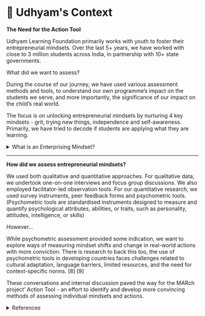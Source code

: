 # 🔐 Udhyam's Context

**The Need for the Action Tool**

Udhyam Learning Foundation primarily works with youth to foster their entrepreneurial mindsets. Over the last 5+ years, we have worked with close to 3 million students across India, in partnership with 10+ state governments.&#x20;

What did we want to assess?&#x20;

During the course of our journey, we have used various assessment methods and tools, to understand our own programme’s impact on the students we serve, and more importantly, the significance of our impact on the child’s real world.&#x20;

The focus is on unlocking entrepreneurial mindsets by nurturing 4 key mindsets - grit, trying new things, independence and self-awareness. Primarily, we have tried to decode if students are applying what they are learning.

<details>

<summary>What is an Enterprising Mindset?</summary>

An enterprising mindset is a way of thinking that is focused on identifying and taking advantage of opportunities. People with an enterprising mindset are typically creative, resourceful, and willing to take risks. They are also able to learn from their mistakes and pivot their approach when necessary.

</details>

***

**How did we assess entrepreneurial mindsets?**&#x20;

We used both qualitative and quantitative approaches. For qualitative data, we undertook one-on-one interviews and focus group discussions.  We also employed facilitator-led observation tools. For our quantitative research, we used survey instruments, peer feedback forms and psychometric tools. (Psychometric tools are standardised instruments designed to measure and quantify psychological attributes, abilities, or traits, such as personality, attitudes, intelligence, or skills)

However…

While psychometric assessment provided some indication, we want to explore ways of measuring mindset shifts and change in real-world actions with more conviction. There is research to back this too, the use of psychometric tools in developing countries faces challenges related to cultural adaptation, language barriers, limited resources, and the need for context-specific norms. \[8] \[9]

These conversations and internal discussion paved the way for the MARch project’ Action Tool - an effort to identify and develop more convincing methods of assessing individual mindsets and actions.

<details>

<summary>References</summary>

1. O'Connor, J., Stone, H., & Morrison, B. (2016, April 24). 'Every month for the next several years, 1 million Indians will turn 18'. [The Guardian](https://www.theguardian.com/books/2016/apr/24/somini-sengupta-the-end-of-karma-interview).
2. Telling Numbers: Over half of India's population is still under age 30, slight dip in last 5 years. (2022, May 11). [The Indian Express](https://indianexpress.com/article/explained/half-indias-population-under-age-30-nfhs-explained-7910458/).
3. Partnership for 21st Century Learning. (2016). [Framework for 21st Century Learning](http://www.p21.org/storage/documents/docs/P21\_framework\_0816.pdf).
4. World Economic Forum. (2015). [New Vision for Education: Unlocking Human Potential](https://www3.weforum.org/docs/WEFUSA\_NewVisionforEducation\_Report2015.pdf).
5. Manpower Group. 2014. The Talent Shortage Continues: How the Ever Changing Role of HR Can Bridge the Gap.”&#x20;
6. Murthy, S.V. Ramana, (2019). “[Measuring Informal Economy in India\_ Indian Experience.](https://www.imf.org/-/media/Files/Conferences/2019/7th-statistics-forum/session-ii-murthy.ashx)” International Monetary Fund.
7. Government of India. (2023). [National Curriculum Framework for School Education 2023](https://ncf.ncert.gov.in/webadmin/assets/ba0dd5d8-b8f9-4315-9e14-403752acdc26). National Council of Educational Research and Training (NCERT).
8. Hughes, D. (2018).[ Psychometric Validity: Establishing the Accuracy and Appropriateness of psychometric measures](https://pure.manchester.ac.uk/ws/portalfiles/portal/51526413/24.\_Hughes\_Psychometric\_Validity.\_Establishing\_the\_Accuracy\_and\_Appropriateness\_of\_Psychometric\_Measures.pdf). In The Wiley Handbook of Psychometric Testing: A Multidisciplinary Approach to Survey, Scale and Test Development John Wiley & Sons Ltd.
9. Morgado, F.F.R., Meireles, J.F.F., Neves, C.M. et al. (2018). [Scale development: ten main limitations and recommendations to improve future research practices](https://prc.springeropen.com/articles/10.1186/s41155-016-0057-1). Psicol. Refl. Crít. 30, 3 ). https://doi.org/10.1186/s41155-016-0057-1

</details>

